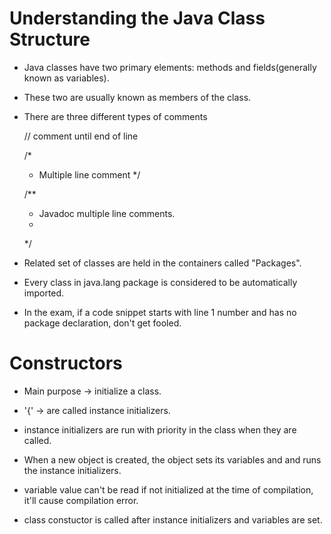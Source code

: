 # Understanding the Java Class Structure

* Java classes have two primary elements: methods and fields(generally known as variables).

* These two are usually known as members of the class.

* There are three different types of comments 
	
	// comment until end of line
	
	/*
	*  Multiple line comment
	*/
	
	/**
	* Javadoc multiple line comments.
	*
	*/
	
* Related set of classes are held in the containers called "Packages".
	
* Every class in java.lang package is considered to be automatically imported.

* In the exam, if a code snippet starts with line 1 number and has no package declaration, don't get fooled.

# Constructors

* Main purpose -> initialize a class.

* '{' -> are called instance initializers.

* instance initializers are run with priority in the class when they are called.

* When a new object is created, the object sets its variables and and runs the instance initializers.

* variable value can't be read if not initialized at the time of compilation, it'll cause compilation error.

* class constuctor is called after instance initializers and variables are set.


